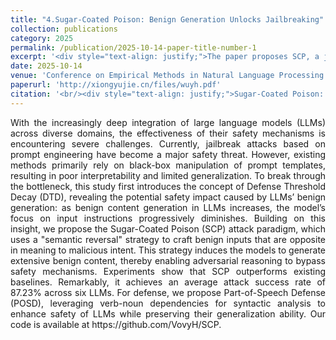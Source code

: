 ```yaml
---
title: "4.Sugar-Coated Poison: Benign Generation Unlocks Jailbreaking"
collection: publications
category: 2025
permalink: /publication/2025-10-14-paper-title-number-1
excerpt: '<div style="text-align: justify;">The paper proposes SCP, a jailbreak attack that exploits "Defense Threshold Decay"—where prolonged benign generation reduces an LLM’s attention to input—enabling stealthy shifts to harmful outputs; it also introduces POSD, a part-of-speech–based defense.</div>'
date: 2025-10-14
venue: 'Conference on Empirical Methods in Natural Language Processing'
paperurl: 'http://xiongyujie.cn/files/wuyh.pdf'
citation: '<br/><div style="text-align: justify;">Sugar-Coated Poison: Benign Generation Unlocks Jailbreaking, Wu, Yu-Hang and Xiong, Yu-Jie and Zhang, Hao and Zhang, Jia-Chen and Zhou, Zheng, In Proceedings of the 2025 Conference on Empirical Methods in Natural Language Processing (EMNLP).2025.</div>'
---
```


<div style="text-align: justify;">With the increasingly deep integration of large language models (LLMs) across diverse domains, the effectiveness of their safety mechanisms is encountering severe challenges. Currently, jailbreak attacks based on prompt engineering have become a major safety threat. However, existing methods primarily rely on black-box manipulation of prompt templates, resulting in poor interpretability and limited generalization. To break through the bottleneck, this study first introduces the concept of Defense Threshold Decay (DTD), revealing the potential safety impact caused by LLMs’ benign generation: as benign content generation in LLMs increases, the model’s focus on input instructions progressively diminishes. Building on this insight, we propose the Sugar-Coated Poison (SCP) attack paradigm, which uses a "semantic reversal" strategy to craft benign inputs that are opposite in meaning to malicious intent. This strategy induces the models to generate extensive benign content, thereby enabling adversarial reasoning to bypass safety mechanisms. Experiments show that SCP outperforms existing baselines. Remarkably, it achieves an average attack success rate of 87.23% across six LLMs. For defense, we propose Part-of-Speech Defense (POSD), leveraging verb-noun dependencies for syntactic analysis to enhance safety of LLMs while preserving their generalization ability. Our code is available at https://github.com/VovyH/SCP.</div>

<br/>
